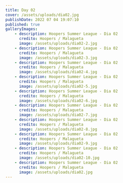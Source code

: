 ```yaml
---
title: Day 02
cover: /assets/uploads/dia02.jpg
publishDate: 2022 07 04 19:07:10
published: true
galleryImages:
    - description: Hoopers Summer League - Dia 02
      credito: Hoopers / Malagueta
      image: /assets/uploads/dia02-2.jpg
    - description: Hoopers Summer League - Dia 02
      credito: Hoopers / Malagueta
      image: /assets/uploads/dia02-3.jpg
    - description: Hoopers Summer League - Dia 02
      credito: Hoopers / Malagueta
      image: /assets/uploads/dia02-4.jpg
    - description: Hoopers Summer League - Dia 02
      credito: Hoopers / Malagueta
      image: /assets/uploads/dia02-5.jpg
    - description: Hoopers Summer League - Dia 02
      credito: Hoopers / Malagueta
      image: /assets/uploads/dia02-6.jpg
    - description: Hoopers Summer League - Dia 02
      credito: Hoopers / Malagueta
      image: /assets/uploads/dia02-7.jpg
    - description: Hoopers Summer League - Dia 02
      credito: Hoopers / Malagueta
      image: /assets/uploads/dia02-8.jpg
    - description: Hoopers Summer League - Dia 02
      credito: Hoopers / Malagueta
      image: /assets/uploads/dia02-9.jpg
    - description: Hoopers Summer League - Dia 02
      credito: Hoopers / Malagueta
      image: /assets/uploads/dia02-10.jpg
    - description: Hoopers Summer League - Dia 02
      credito: Hoopers / Malagueta
      image: /assets/uploads/dia02.jpg
---
```

